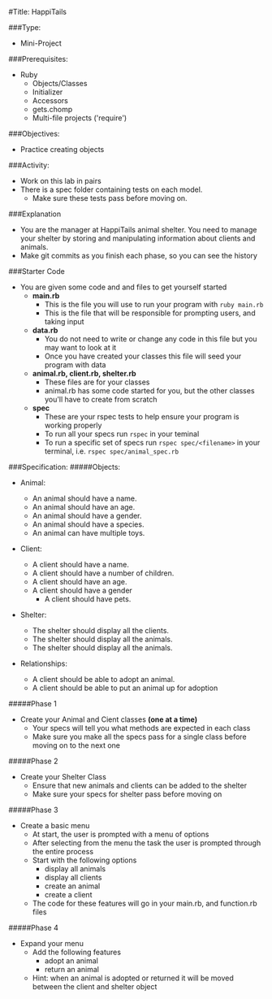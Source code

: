 #Title: HappiTails

###Type:
- Mini-Project

###Prerequisites:
- Ruby
  - Objects/Classes
  - Initializer
  - Accessors
  - gets.chomp
  - Multi-file projects ('require')

###Objectives:
- Practice creating objects

###Activity:
- Work on this lab in pairs
- There is a spec folder containing tests on each model. 
  - Make sure these tests pass before moving on.

###Explanation
- You are the manager at HappiTails animal shelter. You need to manage your
shelter by storing and manipulating information about clients and animals.
- Make git commits as you finish each phase, so you can see the history

###Starter Code

- You are given some code and and files to get yourself started
  - **main.rb**
    - This is the file you will use to run your program with `ruby main.rb`
    - This is the file that will be responsible for prompting users, and taking input
  - **data.rb**
    - You do not need to write or change any code in this file but you may want to look at it
    - Once you have created your classes this file will seed your program with data
  - **animal.rb, client.rb, shelter.rb**
    - These files are for your classes
    - animal.rb has some code started for you, but the other classes you'll have to create from scratch
  - **spec**
    - These are your rspec tests to help ensure your program is working properly
    - To run all your specs run `rspec` in your teminal
    - To run a specific set of specs run `rspec spec/<filename>` in your terminal, i.e. `rspec spec/animal_spec.rb`

###Specification:
#####Objects:
- Animal:
	- An animal should have a name.
	- An animal should have an age.
	- An animal should have a gender.
	- An animal should have a species.
	- An animal can have multiple toys.

- Client:
	- A client should have a name.
	- A client should have a number of children.
	- A client should have an age.
  - A client should have a gender
	- A client should have pets.

- Shelter:
	- The shelter should display all the clients.
	- The shelter should display all the animals.
	- The shelter should display all the animals.

- Relationships:
	- A client should be able to adopt an animal.
	- A client should be able to put an animal up for adoption

#####Phase 1
- Create your Animal and Cient classes **(one at a time)**
  - Your specs will tell you what methods are expected in each class
  - Make sure you make all the specs pass for a single class before moving on to the next one

#####Phase 2
- Create your Shelter Class
  - Ensure that new animals and clients can be added to the shelter
  - Make sure your specs for shelter pass before moving on

#####Phase 3
- Create a basic menu
  - At start, the user is prompted with a menu of options
  - After selecting from the menu the task the user is prompted through the entire process
  - Start with the following options
    - display all animals
    - display all clients
    - create an animal
    - create a client
  - The code for these features will go in your main.rb, and function.rb files

#####Phase 4
- Expand your menu
  - Add the following features
    - adopt an animal
    - return an animal
  - Hint: when an animal is adopted or returned it will be moved between the client and shelter object
